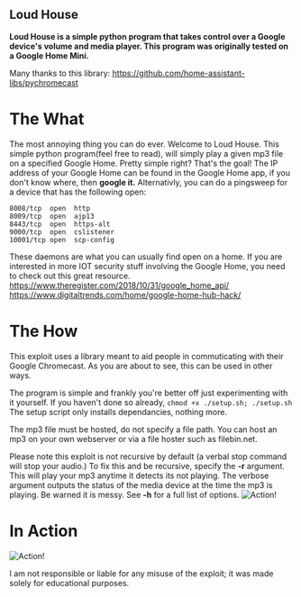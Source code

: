 ## Loud House
**Loud House is a simple python program that takes control over a Google device's volume and media player. This program was originally tested on a Google Home Mini.**

Many thanks to this library: https://github.com/home-assistant-libs/pychromecast

# The What
The most annoying thing you can do ever. Welcome to Loud House. This simple python program(feel free to read), will simply play a given mp3 file on a specified Google Home.
Pretty simple right? That's the goal! The IP address of your Google Home can be found in the Google Home app, if you don't know where, then **google it.**
Alternativly, you can do a pingsweep for a device that has the following open:
```
8008/tcp  open  http
8009/tcp  open  ajp13
8443/tcp  open  https-alt
9000/tcp  open  cslistener
10001/tcp open  scp-config
```
These daemons are what you can usually find open on a home.
If you are interested in more IOT security stuff involving the Google Home, you need to check out this great resource.
https://www.theregister.com/2018/10/31/google_home_api/
https://www.digitaltrends.com/home/google-home-hub-hack/

# The How
This exploit uses a library meant to aid people in commuticating with their Google Chromecast.
As you are about to see, this can be used in other ways.

The program is simple and frankly you're better off just experimenting with it yourself.
If you haven't done so already, ```chmod +x ./setup.sh; ./setup.sh```
The setup script only installs dependancies, nothing more.

The mp3 file must be hosted, do not specify a file path. You can host an mp3 on your own webserver or via a file hoster such as filebin.net.

Please note this exploit is not recursive by default (a verbal stop command will stop your audio.) To fix this and be recursive, specify the **-r** argument. This will play your mp3 anytime it detects its not playing.
The verbose argument outputs the status of the media device at the time the mp3 is playing. Be warned it is messy.
See **-h** for a full list of options.
![Action!](https://i.ibb.co/bKNbBWk/image.png "usuage")

# In Action
![Action!](https://i.ibb.co/vLTYSwL/Screenshot-at-2020-10-29-22-06-07.png "example")


I am not responsible or liable for any misuse of the exploit; it was made solely for educational purposes.
